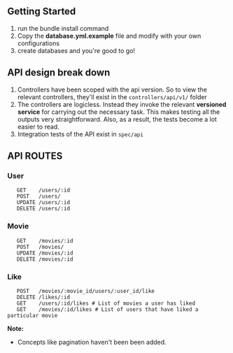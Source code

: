 ## Getting Started

1. run the bundle install command 
2. Copy the **database.yml.example** file and modify with your own configurations
3. create databases and you're good to go!


## API design break down

1. Controllers have been scoped with the api version. So to view the relevant controllers, they'll exist in the ``controllers/api/v1/`` folder
2. The controllers are logicless. Instead they invoke the relevant **versioned service** for carrying out the necessary task. This makes testing all the outputs very straightforward. Also, as a result, the tests become a lot easier to read.
3. Integration tests of the API exist in ```spec/api```

## API ROUTES

### User
```
   GET    /users/:id
   POST   /users/
   UPDATE /users/:id
   DELETE /users/:id
```
   
   
### Movie
```
   GET    /movies/:id
   POST   /movies/
   UPDATE /movies/:id
   DELETE /movies/:id
```
   
### Like
```
   POST   /movies/:movie_id/users/:user_id/like
   DELETE /likes/:id
   GET    /users/:id/likes # List of movies a user has liked
   GET    /movies/:id/likes # List of users that have liked a particular movie
```

**Note:**
- Concepts like pagination haven't been been added.

